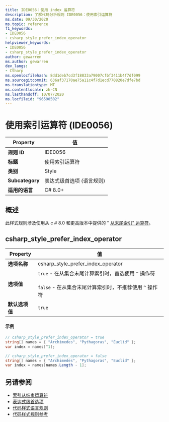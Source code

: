 ```yaml
---
title: IDE0056：使用 index 运算符
description: 了解代码分析规则 IDE0056：使用索引运算符
ms.date: 09/30/2020
ms.topic: reference
f1_keywords:
- IDE0056
- csharp_style_prefer_index_operator
helpviewer_keywords:
- IDE0056
- csharp_style_prefer_index_operator
author: gewarren
ms.author: gewarren
dev_langs:
- CSharp
ms.openlocfilehash: 8dd1deb7cd3f18833a79007cfbf3411b4f7df099
ms.sourcegitcommit: 636af37170ae75a11c4f7d1ecd770820e7dfe7bd
ms.translationtype: MT
ms.contentlocale: zh-CN
ms.lasthandoff: 10/07/2020
ms.locfileid: "96590502"
---
```

# <a name="use-index-operator-ide0056"></a>使用索引运算符 (IDE0056) 

|Property|值|
|-|-|
| **规则 ID** | IDE0056 |
| **标题** | 使用索引运算符 |
| **类别** | Style |
| **Subcategory** | 表达式级首选项 (语言规则)  |
| **适用的语言** | C# 8.0+ |

## <a name="overview"></a>概述

此样式规则涉及使用从 c # 8.0 和更高版本中提供的 " [从末尾索引" 运算符](../../../csharp/language-reference/operators/member-access-operators.md#index-from-end-operator-)。

## <a name="csharp_style_prefer_index_operator"></a>csharp_style_prefer_index_operator

|Property|值|
|-|-|
| **选项名称** | csharp_style_prefer_index_operator
| **选项值** | `true` - 在从集合末尾计算索引时，首选使用 `^` 操作符<br /><br />`false` - 在从集合末尾计算索引时，不推荐使用 `^` 操作符 |
| **默认选项值** | `true` |

#### <a name="example"></a>示例

```csharp
// csharp_style_prefer_index_operator = true
string[] names = { "Archimedes", "Pythagoras", "Euclid" };
var index = names[^1];

// csharp_style_prefer_index_operator = false
string[] names = { "Archimedes", "Pythagoras", "Euclid" };
var index = names[names.Length - 1];
```

## <a name="see-also"></a>另请参阅

- [索引从结束运算符](../../../csharp/language-reference/operators/member-access-operators.md#index-from-end-operator-)
- [表达式级首选项](expression-level-preferences.md)
- [代码样式语言规则](language-rules.md)
- [代码样式规则参考](index.md)
